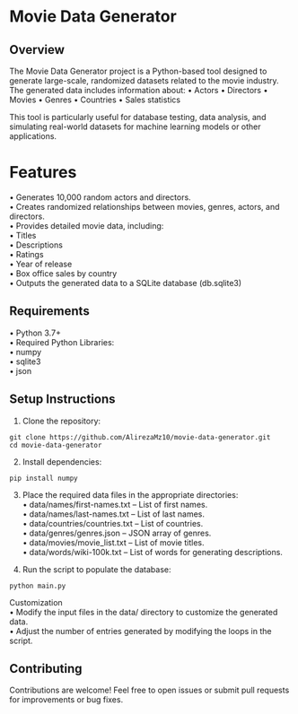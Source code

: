 # Movie Data Generator

## Overview

The Movie Data Generator project is a Python-based tool designed to generate large-scale, randomized datasets related to the movie industry. The generated data includes information about:
	•	Actors
	•	Directors
	•	Movies
	•	Genres
	•	Countries
	•	Sales statistics

This tool is particularly useful for database testing, data analysis, and simulating real-world datasets for machine learning models or other applications.

# Features

•	Generates 10,000 random actors and directors.\
•	Creates randomized relationships between movies, genres, actors, and directors.\
	•	Provides detailed movie data, including:\
	•	Titles\
	•	Descriptions\
	•	Ratings\
	•	Year of release\
	•	Box office sales by country\
	•	Outputs the generated data to a SQLite database (db.sqlite3)

## Requirements
•	Python 3.7+\
	•	Required Python Libraries:\
	•	numpy\
	•	sqlite3\
	•	json

## Setup Instructions

1.	Clone the repository:


```
git clone https://github.com/AlirezaMz10/movie-data-generator.git
cd movie-data-generator
```

2.	Install dependencies:

```
pip install numpy
```


3.	Place the required data files in the appropriate directories:\
	•	data/names/first-names.txt – List of first names.\
	•	data/names/last-names.txt – List of last names.\
	•	data/countries/countries.txt – List of countries.\
	•	data/genres/genres.json – JSON array of genres.\
	•	data/movies/movie_list.txt – List of movie titles.\
	•	data/words/wiki-100k.txt – List of words for generating descriptions.


4.	Run the script to populate the database:

```
python main.py
``` 

Customization\
•	Modify the input files in the data/ directory to customize the generated data.\
	•	Adjust the number of entries generated by modifying the loops in the script.


## Contributing

Contributions are welcome! Feel free to open issues or submit pull requests for improvements or bug fixes.